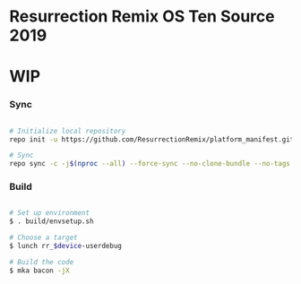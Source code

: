 # Resurrection Remix OS Ten Source 2019 #

# WIP #

### Sync ###

```bash

# Initialize local repository
repo init -u https://github.com/ResurrectionRemix/platform_manifest.git -b ten

# Sync
repo sync -c -j$(nproc --all) --force-sync --no-clone-bundle --no-tags
```

### Build ###

```bash

# Set up environment
$ . build/envsetup.sh

# Choose a target
$ lunch rr_$device-userdebug

# Build the code
$ mka bacon -jX
```

